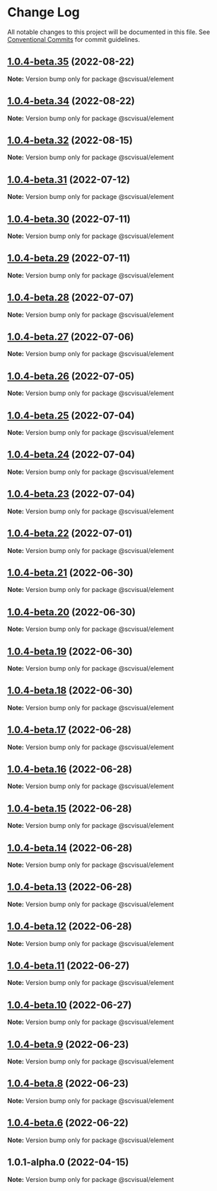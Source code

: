 # Change Log

All notable changes to this project will be documented in this file.
See [Conventional Commits](https://conventionalcommits.org) for commit guidelines.

## [1.0.4-beta.35](http://58.22.61.222:18001/bgtech-fe/micro-frame/compare/@scvisual/element@1.0.4-beta.34...@scvisual/element@1.0.4-beta.35) (2022-08-22)

**Note:** Version bump only for package @scvisual/element





## [1.0.4-beta.34](http://58.22.61.222:18001/bgtech-fe/micro-frame/compare/@scvisual/element@1.0.4-beta.32...@scvisual/element@1.0.4-beta.34) (2022-08-22)

**Note:** Version bump only for package @scvisual/element





## [1.0.4-beta.32](http://58.22.61.222:18001/bgtech-fe/micro-frame/compare/@scvisual/element@1.0.4-beta.31...@scvisual/element@1.0.4-beta.32) (2022-08-15)

**Note:** Version bump only for package @scvisual/element





## [1.0.4-beta.31](http://58.22.61.222:18001/bgtech-fe/micro-frame/compare/@scvisual/element@1.0.4-beta.30...@scvisual/element@1.0.4-beta.31) (2022-07-12)

**Note:** Version bump only for package @scvisual/element





## [1.0.4-beta.30](http://58.22.61.222:18001/bgtech-fe/micro-frame/compare/@scvisual/element@1.0.4-beta.29...@scvisual/element@1.0.4-beta.30) (2022-07-11)

**Note:** Version bump only for package @scvisual/element





## [1.0.4-beta.29](http://58.22.61.222:18001/bgtech-fe/micro-frame/compare/@scvisual/element@1.0.4-beta.28...@scvisual/element@1.0.4-beta.29) (2022-07-11)

**Note:** Version bump only for package @scvisual/element





## [1.0.4-beta.28](http://58.22.61.222:18001/bgtech-fe/micro-frame/compare/@scvisual/element@1.0.4-beta.27...@scvisual/element@1.0.4-beta.28) (2022-07-07)

**Note:** Version bump only for package @scvisual/element





## [1.0.4-beta.27](http://58.22.61.222:18001/bgtech-fe/micro-frame/compare/@scvisual/element@1.0.4-beta.26...@scvisual/element@1.0.4-beta.27) (2022-07-06)

**Note:** Version bump only for package @scvisual/element





## [1.0.4-beta.26](http://58.22.61.222:18001/bgtech-fe/micro-frame/compare/@scvisual/element@1.0.4-beta.25...@scvisual/element@1.0.4-beta.26) (2022-07-05)

**Note:** Version bump only for package @scvisual/element





## [1.0.4-beta.25](http://58.22.61.222:18001/bgtech-fe/micro-frame/compare/@scvisual/element@1.0.4-beta.24...@scvisual/element@1.0.4-beta.25) (2022-07-04)

**Note:** Version bump only for package @scvisual/element





## [1.0.4-beta.24](http://58.22.61.222:18001/bgtech-fe/micro-frame/compare/@scvisual/element@1.0.4-beta.23...@scvisual/element@1.0.4-beta.24) (2022-07-04)

**Note:** Version bump only for package @scvisual/element





## [1.0.4-beta.23](http://58.22.61.222:18001/bgtech-fe/micro-frame/compare/@scvisual/element@1.0.4-beta.22...@scvisual/element@1.0.4-beta.23) (2022-07-04)

**Note:** Version bump only for package @scvisual/element





## [1.0.4-beta.22](http://58.22.61.222:18001/bgtech-fe/micro-frame/compare/@scvisual/element@1.0.4-beta.21...@scvisual/element@1.0.4-beta.22) (2022-07-01)

**Note:** Version bump only for package @scvisual/element





## [1.0.4-beta.21](http://58.22.61.222:18001/bgtech-fe/micro-frame/compare/@scvisual/element@1.0.4-beta.20...@scvisual/element@1.0.4-beta.21) (2022-06-30)

**Note:** Version bump only for package @scvisual/element





## [1.0.4-beta.20](http://58.22.61.222:18001/bgtech-fe/micro-frame/compare/@scvisual/element@1.0.4-beta.19...@scvisual/element@1.0.4-beta.20) (2022-06-30)

**Note:** Version bump only for package @scvisual/element





## [1.0.4-beta.19](http://58.22.61.222:18001/bgtech-fe/micro-frame/compare/@scvisual/element@1.0.4-beta.18...@scvisual/element@1.0.4-beta.19) (2022-06-30)

**Note:** Version bump only for package @scvisual/element





## [1.0.4-beta.18](http://58.22.61.222:18001/bgtech-fe/micro-frame/compare/@scvisual/element@1.0.4-beta.17...@scvisual/element@1.0.4-beta.18) (2022-06-30)

**Note:** Version bump only for package @scvisual/element





## [1.0.4-beta.17](http://58.22.61.222:18001/bgtech-fe/micro-frame/compare/@scvisual/element@1.0.4-beta.16...@scvisual/element@1.0.4-beta.17) (2022-06-28)

**Note:** Version bump only for package @scvisual/element





## [1.0.4-beta.16](http://58.22.61.222:18001/bgtech-fe/micro-frame/compare/@scvisual/element@1.0.4-beta.15...@scvisual/element@1.0.4-beta.16) (2022-06-28)

**Note:** Version bump only for package @scvisual/element





## [1.0.4-beta.15](http://58.22.61.222:18001/bgtech-fe/micro-frame/compare/@scvisual/element@1.0.4-beta.14...@scvisual/element@1.0.4-beta.15) (2022-06-28)

**Note:** Version bump only for package @scvisual/element





## [1.0.4-beta.14](http://58.22.61.222:18001/bgtech-fe/micro-frame/compare/@scvisual/element@1.0.4-beta.13...@scvisual/element@1.0.4-beta.14) (2022-06-28)

**Note:** Version bump only for package @scvisual/element





## [1.0.4-beta.13](http://58.22.61.222:18001/bgtech-fe/micro-frame/compare/@scvisual/element@1.0.4-beta.12...@scvisual/element@1.0.4-beta.13) (2022-06-28)

**Note:** Version bump only for package @scvisual/element





## [1.0.4-beta.12](http://58.22.61.222:18001/bgtech-fe/micro-frame/compare/@scvisual/element@1.0.4-beta.11...@scvisual/element@1.0.4-beta.12) (2022-06-28)

**Note:** Version bump only for package @scvisual/element





## [1.0.4-beta.11](http://58.22.61.222:18001/bgtech-fe/micro-frame/compare/@scvisual/element@1.0.4-beta.10...@scvisual/element@1.0.4-beta.11) (2022-06-27)

**Note:** Version bump only for package @scvisual/element





## [1.0.4-beta.10](http://58.22.61.222:18001/bgtech-fe/micro-frame/compare/@scvisual/element@1.0.4-beta.9...@scvisual/element@1.0.4-beta.10) (2022-06-27)

**Note:** Version bump only for package @scvisual/element





## [1.0.4-beta.9](http://58.22.61.222:18001/bgtech-fe/micro-frame/compare/@scvisual/element@1.0.4-beta.8...@scvisual/element@1.0.4-beta.9) (2022-06-23)

**Note:** Version bump only for package @scvisual/element





## [1.0.4-beta.8](http://58.22.61.222:18001/bgtech-fe/micro-frame/compare/@scvisual/element@1.0.4-beta.6...@scvisual/element@1.0.4-beta.8) (2022-06-23)

**Note:** Version bump only for package @scvisual/element





## [1.0.4-beta.6](http://58.22.61.222:18001/bgtech-fe/micro-frame/compare/@scvisual/element@1.0.1-alpha.0...@scvisual/element@1.0.4-beta.6) (2022-06-22)

**Note:** Version bump only for package @scvisual/element





## 1.0.1-alpha.0 (2022-04-15)

**Note:** Version bump only for package @scvisual/element

